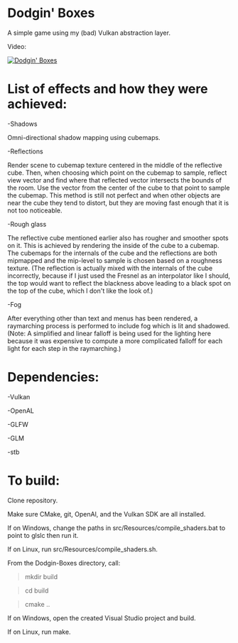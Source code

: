 # Dodgin' Boxes
A simple game using my (bad) Vulkan abstraction layer.


Video:

[![Dodgin' Boxes](http://img.youtube.com/vi/SX8QdKs8QtY/0.jpg)](http://www.youtube.com/watch?v=SX8QdKs8QtY "Dodgin' Boxes")

# List of effects and how they were achieved:
-Shadows

Omni-directional shadow mapping using cubemaps.


-Reflections

Render scene to cubemap texture centered in the middle of the reflective cube. Then, when choosing which point on the cubemap to sample, reflect view vector and find where that reflected vector intersects the bounds of the room. Use the vector from the center of the cube to that point to sample the cubemap. This method is still not perfect and when other objects are near the cube they tend to distort, but they are moving fast enough that it is not too noticeable.


-Rough glass

The reflective cube mentioned earlier also has rougher and smoother spots on it. This is achieved by rendering the inside of the cube to a cubemap. The cubemaps for the internals of the cube and the reflections are both mipmapped and the mip-level to sample is chosen based on a roughness texture. (The reflection is actually mixed with the internals of the cube incorrectly, because if I just used the Fresnel as an interpolator like I should, the top would want to reflect the blackness above leading to a black spot on the top of the cube, which I don't like the look of.)


-Fog

After everything other than text and menus has been rendered, a raymarching process is performed to include fog which is lit and shadowed. (Note: A simplified and linear falloff is being used for the lighting here because it was expensive to compute a more complicated falloff for each light for each step in the raymarching.)


# Dependencies:
-Vulkan

-OpenAL

-GLFW

-GLM

-stb



# To build:
Clone repository.

Make sure CMake, git, OpenAl, and the Vulkan SDK are all installed.



If on Windows, change the paths in src/Resources/compile_shaders.bat to point to glslc then run it.

If on Linux, run src/Resources/compile_shaders.sh.



From the Dodgin-Boxes directory, call:

>mkdir build

>cd build

>cmake ..



If on Windows, open the created Visual Studio project and build.

If on Linux, run make.
